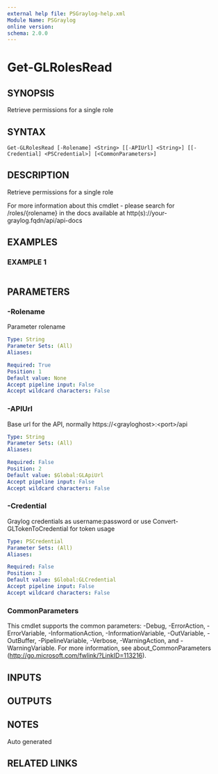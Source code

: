 ```yaml
---
external help file: PSGraylog-help.xml
Module Name: PSGraylog
online version:
schema: 2.0.0
---
```


# Get-GLRolesRead

## SYNOPSIS
Retrieve permissions for a single role

## SYNTAX

```
Get-GLRolesRead [-Rolename] <String> [[-APIUrl] <String>] [[-Credential] <PSCredential>] [<CommonParameters>]
```

## DESCRIPTION
Retrieve permissions for a single role


For more information about this cmdlet - please search for /roles/{rolename} in the docs available at http(s)://your-graylog.fqdn/api/api-docs

## EXAMPLES

### EXAMPLE 1
```

```

## PARAMETERS

### -Rolename
Parameter rolename

```yaml
Type: String
Parameter Sets: (All)
Aliases:

Required: True
Position: 1
Default value: None
Accept pipeline input: False
Accept wildcard characters: False
```

### -APIUrl
Base url for the API, normally https://\<grayloghost\>:\<port\>/api

```yaml
Type: String
Parameter Sets: (All)
Aliases:

Required: False
Position: 2
Default value: $Global:GLApiUrl
Accept pipeline input: False
Accept wildcard characters: False
```

### -Credential
Graylog credentials as username:password or use Convert-GLTokenToCredential for token usage

```yaml
Type: PSCredential
Parameter Sets: (All)
Aliases:

Required: False
Position: 3
Default value: $Global:GLCredential
Accept pipeline input: False
Accept wildcard characters: False
```

### CommonParameters
This cmdlet supports the common parameters: -Debug, -ErrorAction, -ErrorVariable, -InformationAction, -InformationVariable, -OutVariable, -OutBuffer, -PipelineVariable, -Verbose, -WarningAction, and -WarningVariable. For more information, see about_CommonParameters (http://go.microsoft.com/fwlink/?LinkID=113216).

## INPUTS

## OUTPUTS

## NOTES
Auto generated

## RELATED LINKS
